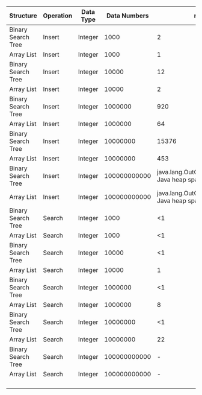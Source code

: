 | Structure          | Operation | Data Type | Data Numbers | ms                                          | s      | m        |
|--------------------|-----------|-----------|--------------|---------------------------------------------|--------|----------|
| Binary Search Tree | Insert    | Integer   | 1000         | 2                                           | 0.002  | 0.00003  |
| Array List         | Insert    | Integer   | 1000         | 1                                           | 0.001  | 0.000016 |
| Binary Search Tree | Insert    | Integer   | 10000        | 12                                          | 0.012  | 0.0002   |
| Array List         | Insert    | Integer   | 10000        | 2                                           | 0.002  | 0.00003  |
| Binary Search Tree | Insert    | Integer   | 1000000      | 920                                         | 0.920  | 0.0153   |
| Array List         | Insert    | Integer   | 1000000      | 64                                          | 0.064  | 0.00106  |
| Binary Search Tree | Insert    | Integer   | 10000000     | 15376                                       | 15.376 | 0.256    |
| Array List         | Insert    | Integer   | 10000000     | 453                                         | 0.453  | 0.00755  |
| Binary Search Tree | Insert    | Integer   | 100000000000 | java.lang.OutOfMemoryError: Java heap space | -      | -        |
| Array List         | Insert    | Integer   | 100000000000 | java.lang.OutOfMemoryError: Java heap space | -      | -        |
| Binary Search Tree | Search    | Integer   | 1000         | <1                                          |        |          |
| Array List         | Search    | Integer   | 1000         | <1                                          |        |          |
| Binary Search Tree | Search    | Integer   | 10000        | <1                                          |        |          |
| Array List         | Search    | Integer   | 10000        | 1                                           |        |          |
| Binary Search Tree | Search    | Integer   | 1000000      | <1                                          |        |          |
| Array List         | Search    | Integer   | 1000000      | 8                                           |        |          |
| Binary Search Tree | Search    | Integer   | 10000000     | <1                                          |        |          |
| Array List         | Search    | Integer   | 10000000     | 22                                          |        |          |
| Binary Search Tree | Search    | Integer   | 100000000000 | -                                           |        |          |
| Array List         | Search    | Integer   | 100000000000 | -                                           |        |          |
|                    |           |           |              |                                             |        |          |
|                    |           |           |              |                                             |        |          |
|                    |           |           |              |                                             |        |          |
|                    |           |           |              |                                             |        |          |